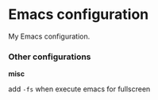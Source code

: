 Emacs configuration
===================

My Emacs configuration.

### Other configurations  ###

**misc**

add `-fs` when execute emacs for fullscreen

